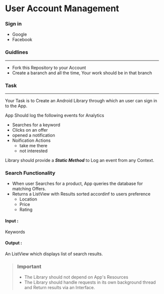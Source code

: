 # User Account Management

### Sign in
* Google
* Facebook

### Guidlines
***
* Fork this Repository to your Account
* Create a baranch and all the time, Your work should be in that branch

### Task
***
Your Task is to Create an Android Library through which an user can sign in to the App.

App Should log the following events for Analytics

* Searches for a keyword
* Clicks on an offer 
* opened a notification
* Noification Actions 
  * take me there
  * not interested 


Library should provide a ***Static Method*** to Log an event from any Context.

### Search Functionality

* When user Searches for a product, App queries the database for matching Offers.
* Returns a ListView with Results sorted accordinf to users preference
  * Location
  * Price
  * Rating




#### Input  :
Keywords

#### Output :
An ListView which displays list of search results.


> ### Important
>
>* The Library should not depend on App's Resources
>* The Library should handle requests in its own background thread and Return results via an Interface.

